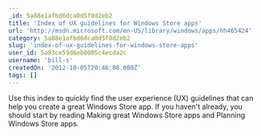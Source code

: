 ```yaml
---
_id: 5a88e1afbd6dca0d5f0d2eb2
title: 'Index of UX guidelines for Windows Store apps'
url: 'http://msdn.microsoft.com/en-US/library/windows/apps/hh465424'
category: 5a88e1afbd6dca0d5f0d2eb2
slug: 'index-of-ux-guidelines-for-windows-store-apps'
user_id: 5a83ce59d6eb0005c4ecda2c
username: 'bill-s'
createdOn: '2012-10-05T20:46:08.000Z'
tags: []
---
```


Use this index to quickly find the user experience (UX) guidelines that can help you create a great Windows Store app. If you haven't already, you should start by reading Making great Windows Store apps and Planning Windows Store apps.
